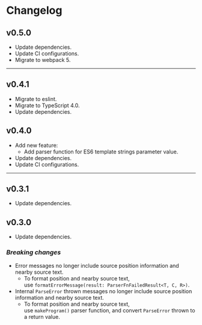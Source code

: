 # Changelog


## v0.5.0

* Update dependencies.
* Update CI configurations.
* Migrate to webpack 5.


---


## v0.4.1

* Migrate to eslint.
* Migrate to TypeScript 4.0.
* Update dependencies.


## v0.4.0

* Add new feature:
  * Add parser function for ES6 template strings parameter value.
* Update dependencies.
* Update CI configurations.


---


## v0.3.1

* Update dependencies.


## v0.3.0

* Update dependencies.

### _Breaking changes_
* Error messages no longer include source position information and nearby source text.
  * To format position and nearby source text,  
    use `formatErrorMessage(result: ParserFnFailedResult<T, C, R>)`.
* Internal `ParseError` thrown messages no longer include source position information and nearby source text.
  * To format position and nearby source text,  
    use `makeProgram()` parser function, and convert `ParseError` thrown to a return value.
